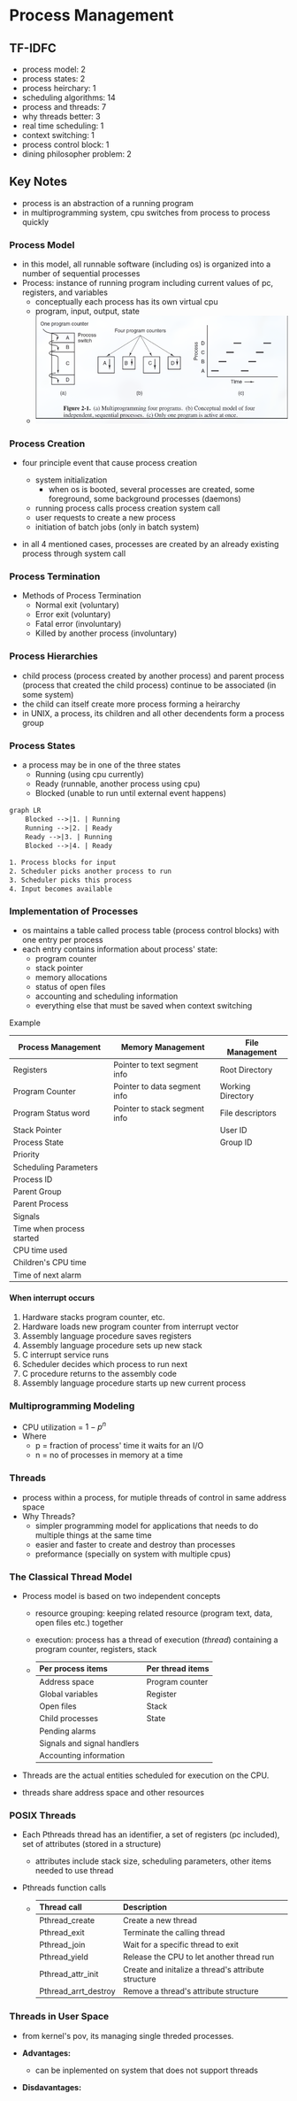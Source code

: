 # Process Management

## TF-IDFC

- process model: 2
- process states: 2
- process heirchary: 1
- scheduling algorithms: 14
- process and threads: 7
- why threads better: 3
- real time scheduling: 1
- context switching: 1
- process control block: 1
- dining philosopher problem: 2

## Key Notes

- process is an abstraction of a running program
- in multiprogramming system, cpu switches from process to process quickly

### Process Model

- in this model, all runnable software (including os) is organized into a number of sequential processes
- Process: instance of running program including current values of pc, registers, and variables
  - conceptually each process has its own virtual cpu
  - program, input, output, state
  - ![Multiprogramming Example](../resources/multiprogramming-example.png)

### Process Creation

- four principle event that cause process creation
  - system initialization
    - when os is booted, several processes are created, some foreground, some background processes (daemons)
  - running process calls process creation system call
  - user requests to create a new process
  - initiation of batch jobs (only in batch system)

- in all 4 mentioned cases, processes are created by an already existing process through system call

### Process Termination

- Methods of Process Termination
  - Normal exit (voluntary)
  - Error exit (voluntary)
  - Fatal error (involuntary)
  - Killed by another process (involuntary)
  
### Process Hierarchies

- child process (process created by another process) and parent process (process that created the child process) continue to be associated (in some system)
- the child can itself create more process forming a heirarchy
- in UNIX, a process, its children and all other decendents form a process group

### Process States

- a process may be in one of the three states
  - Running (using cpu currently)
  - Ready (runnable, another process using cpu)
  - Blocked (unable to run until external event happens)

```mermaid
graph LR
    Blocked -->|1. | Running
    Running -->|2. | Ready
    Ready -->|3. | Running
    Blocked -->|4. | Ready
```

```
1. Process blocks for input
2. Scheduler picks another process to run
3. Scheduler picks this process
4. Input becomes available

```

### Implementation of Processes

- os maintains a table called process table (process control blocks) with one entry per process
- each entry contains information about process' state:
  - program counter
  - stack pointer
  - memory allocations
  - status of open files
  - accounting and scheduling information
  - everything else that must be saved when context switching

Example

| Process Management | Memory Management | File Management |
| ------------------ | ----------------- | --------------- |
| Registers | Pointer to text segment info | Root Directory |
| Program Counter | Pointer to data segment info | Working Directory |
| Program Status word | Pointer to stack segment info | File descriptors |
| Stack Pointer | | User ID |
| Process State | | Group ID |
| Priority | | |
| Scheduling Parameters | | |
| Process ID | | |
| Parent Group | | |
| Parent Process | | |
| Signals | | |
| Time when process started | | |
| CPU time used | | |
| Children's CPU time | | |
| Time of next alarm | | |

#### When interrupt occurs

1. Hardware stacks program counter, etc.
2. Hardware loads new program counter from interrupt vector
3. Assembly language procedure saves registers
4. Assembly language procedure sets up new stack
5. C interrupt service runs
6. Scheduler decides which process to run next
7. C procedure returns to the assembly code
8. Assembly language procedure starts up new current process

### Multiprogramming Modeling

- CPU utilization = $1 - p^n$
- Where
  - p = fraction of process' time it waits for an I/O
  - n = no of processes in memory at a time

### Threads

- process within a process, for mutiple threads of control in same address space
- Why Threads?
  - simpler programming model for applications that needs to do multiple things at the same time
  - easier and faster to create and destroy than processes
  - preformance (specially on system with multiple cpus)

### The Classical Thread Model

- Process model is based on two independent concepts
  - resource grouping: keeping related resource (program text, data, open files etc.) together
  - execution: process has a thread of execution (*thread*) containing a program counter, registers, stack

  - | Per process items | Per thread items |
    | ----------------- | ---------------- |
    | Address space | Program counter |
    | Global variables | Register |
    | Open files | Stack |
    | Child processes | State |
    | Pending alarms | |
    | Signals and signal handlers | |
    | Accounting information | |

- Threads are the actual entities scheduled for execution on the CPU.
- threads share address space and other resources

### POSIX Threads

- Each Pthreads thread has an identifier, a set of registers (pc included), set of attributes (stored in a structure)
  - attributes include stack size, scheduling parameters, other items needed to use thread
- Pthreads function calls

  - | Thread call | Description |
     | ----------- | ----------- |
     | Pthread_create | Create a new thread |
     | Pthread_exit | Terminate the calling thread |
     | Pthread_join | Wait for a specific thread to exit |
     | Pthread_yield | Release the CPU to let another thread run |
     | Pthread_attr_init | Create and initalize a thread's attribute structure |
     | Pthread_arrt_destroy | Remove a thread's attribute structure |

### Threads in User Space

- from kernel's pov, its managing single threded processes.

- **Advantages:**
  - can be inplemented on system that does not support threads
- **Disdavantages:**
